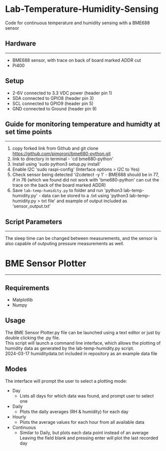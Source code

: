 # Lab-Temperature-Humidity-Sensing
Code for continuous temperature and humidity sensing with a BME688 sensor

## Hardware
----------------
- BME688 sensor, with trace on back of board marked ADDR cut
- Pi400

## Setup
- 2-6V connected to 3.3 VDC power (header pin 1)
- SDA connected to GPIO8 (header pin 3)
- SCL connected to GPIO9 (header pin 5)
- GND connected to Ground (header pin 9)


## Guide for monitoring temperature and humidty at set time points
----------------
1) copy forked link from Github and git clone https://github.com/pimoroni/bme680-python.git
2) link to directory in terminal - 'cd bme680-python'
3) Install using 'sudo python3 setup.py install'
4) Enable I2C 'sudo raspi-config' (Interface options > I2C to Yes)
5) Check sensor being detected 'i2cdetect -y 1' - BME688 should be in 77, if in 76 (which we found did not work with 'bme680-python' can cut the trace on the back of the board marked ADDR)
6) Save `lab-temp-humidity.py` to folder and run 'python3 lab-temp-humidity.py' - data can be stored to a .txt using 'python3 lab-temp-humidity.py > txt file' and example of output included as 'sensor_output.txt'

## Script Parameters
----------------
The sleep time can be changed between measurements, and the sensor is also capable of outputing pressure measurements as well.

# BME Sensor Plotter
----------------
## Requirements
- Matplotlib
- Numpy

## Usage
The BME Sensor Plotter.py file can be launched using a text editor or just by double clicking the .py file.\
This script will launch a command line interface, which allows the plotting of humidity data as generated by the lab-temp-humidity.py script.\
2024-03-17 humiditydata.txt included in repository as an example data file

## Modes
The interface will prompt the user to select a plotting mode:
- Day
  - Lists all days for which data was found, and prompt user to select one
- Daily
  - Plots the daily averages (RH & humidity) for each day
- Hourly
  - Plots the average values for each hour from all available data
- Continuous
  - Similar to Daily, but plots each data point instead of an average\
Leaving the field blank and pressing enter will plot the last recorded day